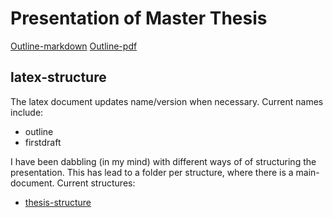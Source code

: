 Presentation of Master Thesis
===================================

[Outline-markdown](outline.md)
[Outline-pdf](MasterPresentation_OeyvindSvendsen_150618_outline.pdf)

latex-structure
---------------
The latex document updates name/version when necessary.
Current names include:
 - outline
 - firstdraft
 
 I have been dabbling (in my mind) with different ways of of structuring the presentation.
 This has lead to a folder per structure, where there is a main-document.
 Current structures:
  - [thesis-structure](version_thesis_structure)
